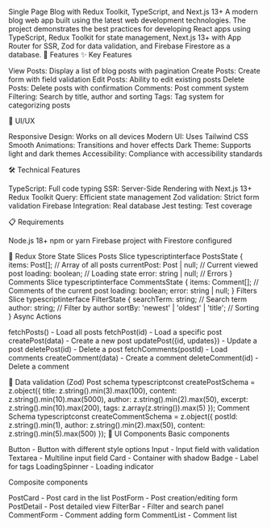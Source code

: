 Single Page Blog with Redux Toolkit, TypeScript, and Next.js 13+
A modern blog web app built using the latest web development technologies. The project demonstrates the best practices for developing React apps using TypeScript, Redux Toolkit for state management, Next.js 13+ with App Router for SSR, Zod for data validation, and Firebase Firestore as a database.
🚀 Features
✨ Key Features

View Posts: Display a list of blog posts with pagination
Create Posts: Create form with field validation
Edit Posts: Ability to edit existing posts
Delete Posts: Delete posts with confirmation
Comments: Post comment system
Filtering: Search by title, author and sorting
Tags: Tag system for categorizing posts

🎨 UI/UX

Responsive Design: Works on all devices
Modern UI: Uses Tailwind CSS
Smooth Animations: Transitions and hover effects
Dark Theme: Supports light and dark themes
Accessibility: Compliance with accessibility standards

🛠 Technical Features

TypeScript: Full code typing
SSR: Server-Side Rendering with Next.js 13+
Redux Toolkit Query: Efficient state management
Zod validation: Strict form validation
Firebase Integration: Real database
Jest testing: Test coverage

📋 Requirements

Node.js 18+
npm or yarn
Firebase project with Firestore configured


🔄 Redux Store
State Slices
Posts Slice
typescriptinterface PostsState {
items: Post[]; // Array of all posts
currentPost: Post | null; // Current viewed post
loading: boolean; // Loading state
error: string | null; // Errors
}
Comments Slice
typescriptinterface CommentsState {
items: Comment[]; // Comments of the current post
loading: boolean;
error: string | null;
}
Filters Slice
typescriptinterface FilterState {
searchTerm: string; // Search term
author: string; // Filter by author
sortBy: 'newest' | 'oldest' | 'title'; // Sorting
}
Async Actions

fetchPosts() - Load all posts
fetchPost(id) - Load a specific post
createPost(data) - Create a new post
updatePost({id, updates}) - Update a post
deletePost(id) - Delete a post
fetchComments(postId) - Load comments
createComment(data) - Create a comment
deleteComment(id) - Delete a comment

📝 Data validation (Zod)
Post schema
typescriptconst createPostSchema = z.object({
title: z.string().min(3).max(100),
content: z.string().min(10).max(5000),
author: z.string().min(2).max(50),
excerpt: z.string().min(10).max(200),
tags: z.array(z.string()).max(5)
});
Comment Schema
typescriptconst createCommentSchema = z.object({
postId: z.string().min(1),
author: z.string().min(2).max(50),
content: z.string().min(5).max(500)
});
🎨 UI Components
Basic components

Button - Button with different style options
Input - Input field with validation
Textarea - Multiline input field
Card - Container with shadow
Badge - Label for tags
LoadingSpinner - Loading indicator

Composite components

PostCard - Post card in the list
PostForm - Post creation/editing form
PostDetail - Post detailed view
FilterBar - Filter and search panel
CommentForm - Comment adding form
CommentList - Comment list
